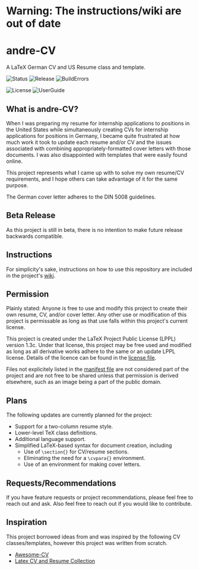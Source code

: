 # Warning: The instructions/wiki are out of date

# andre-CV
  A LaTeX German CV and US Resume class and template.

  ![Status](https://img.shields.io/github/last-commit/andre-a-alves/andre-CV)
  ![Release](https://img.shields.io/badge/Release-Beta-orange)
  ![BuildErrors](https://img.shields.io/badge/Build-Errors-lightgrey.svg)
  
  ![License](https://img.shields.io/badge/License-LPPLv1.3c-brightgreen.svg)
  ![UserGuide](https://img.shields.io/badge/User_Guide-Wiki-blue.svg)

## What is andre-CV?
  When I was preparing my resume for internship applications to positions in the United States while simultaneously creating CVs for internship applications for positions in Germany, I became quite frustrated at how much work it took to update each resume and/or CV and the issues associated with combining appropriately-formatted cover letters with those documents.
  I was also disappointed with templates that were easily found online.

  This project represents what I came up with to solve my own resume/CV requirements, and I hope others can take advantage of it for the same purpose.

  The German cover letter adheres to the DIN 5008 guidelines.

## Beta Release
  As this project is still in beta, there is no intention to make future release backwards compatible.

## Instructions
  For simplicity's sake, instructions on how to use this repository are included in the project's [wiki](https://github.com/andre-a-alves/andre-CV/wiki).

## Permission
  Plainly stated: Anyone is free to use and modify this project to create their own resume, CV, and/or cover letter.
  Any other use or modification of this project is permissable as long as that use falls within this project's current license.

  This project is created under the LaTeX Project Public License (LPPL) version 1.3c.
  Under that license, this project may be free used and modified as long as all derivative works adhere to the same or an update LPPL license.
  Details of the licence can be found in the [license file](https://github.com/andre-a-alves/andre-CV/blob/main/LICENSE.txt).

  Files not explicitely listed in the [manifest file](https://github.com/andre-a-alves/andre-CV/blob/main/manifest.txt) are not considered part of the project and are not free to be shared unless that permission is derived elsewhere, such as an image being a part of the public domain.

## Plans
  The following updates are currently planned for the project:
  * Support for a two-column resume style.
  * Lower-level TeX class definitions.
  * Additional language support.
  * Simplified LaTeX-based syntax for document creation, including
    * Use of `\section{}` for CV/resume sections.
    * Eliminating the need for a `\cvpara{}` environment.
    * Use of an environment for making cover letters.

## Requests/Recommendations
  If you have feature requests or project recommendations, please feel free to reach out and ask.
  Also feel free to reach out if you would like to contribute.

## Inspiration
  This project borrowed ideas from and was inspired by the following CV classes/templates, however this project was written from scratch.
  * [Awesome-CV](https://github.com/posquit0/Awesome-CV)
  * [Latex CV and Resume Collection](https://github.com/jankapunkt/latexcv)
